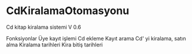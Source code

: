 # CdKiralamaOtomasyonu
Cd kitap kiralama sistemi V 0.6

Fonksiyonlar
Üye kayıt işlemi
Cd ekleme
Kayıt arama
Cd' yi kiralama, satın alma
Kiralama tarihleri
Kira bitiş tarihleri
